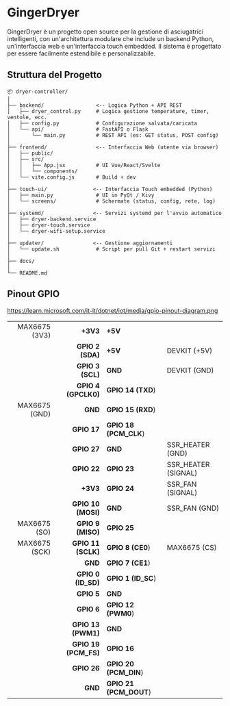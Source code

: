 # GingerDryer
GingerDryer è un progetto open source per la gestione di asciugatrici intelligenti, con un'architettura modulare che include un backend Python, un'interfaccia web e un'interfaccia touch embedded. Il sistema è progettato per essere facilmente estendibile e personalizzabile.

## Struttura del Progetto
```
📦 dryer-controller/
│
├── backend/                 <-- Logica Python + API REST
│   ├── dryer_control.py     # Logica gestione temperature, timer, ventole, ecc.
│   ├── config.py            # Configurazione salvata/caricata
│   └── api/                 # FastAPI o Flask
│       └── main.py          # REST API (es: GET status, POST config)
│
├── frontend/                <-- Interfaccia Web (utente via browser)
│   ├── public/
│   ├── src/
│   │   ├── App.jsx          # UI Vue/React/Svelte
│   │   └── components/
│   └── vite.config.js       # Build + dev
│
├── touch-ui/               <-- Interfaccia Touch embedded (Python)
│   ├── main.py              # UI in PyQt / Kivy
│   └── screens/             # Schermate (status, config, rete, log)
│
├── systemd/                <-- Servizi systemd per l'avvio automatico
│   ├── dryer-backend.service
│   ├── dryer-touch.service
│   └── dryer-wifi-setup.service
│
├── updater/                <-- Gestione aggiornamenti
│   └── update.sh            # Script per pull Git + restart servizi
│
├── docs/
│
└── README.md
```

## Pinout GPIO
https://learn.microsoft.com/it-it/dotnet/iot/media/gpio-pinout-diagram.png

|                     |                      |                        |                     |
|--------------------:|---------------------:|------------------------|---------------------|
| MAX6675 (3V3)       | **+3V3**             | **+5V**                |                     |
|                     | **GPIO 2 (SDA)**     | **+5V**                | DEVKIT (+5V)        |
|                     | **GPIO 3 (SCL)**     | **GND**                | DEVKIT (GND)        |
|                     | **GPIO 4 (GPCLK0)**  | **GPIO 14 (TXD**)      |                     |
| MAX6675 (GND)       | **GND**              | **GPIO 15 (RXD**)      |                     |
|                     | **GPIO 17**          | **GPIO 18 (PCM_CLK**)  |                     |
|                     | **GPIO 27**          | **GND**                | SSR_HEATER (GND)    |
|                     | **GPIO 22**          | **GPIO 23**            | SSR_HEATER (SIGNAL) |
|                     | **+3V3**             | **GPIO 24**            | SSR_FAN (SIGNAL)    |
|                     | **GPIO 10 (MOSI)**   | **GND**                | SSR_FAN (GND)       |
| MAX6675 (SO)        | **GPIO 9 (MISO)**    | **GPIO 25**            |                     |
| MAX6675 (SCK)       | **GPIO 11 (SCLK)**   | **GPIO 8 (CE0**)       | MAX6675 (CS)        |
|                     | **GND**              | **GPIO 7 (CE1**)       |                     |
|                     | **GPIO 0 (ID_SD)**   | **GPIO 1 (ID_SC**)     |                     |
|                     | **GPIO 5**           | **GND**                |                     |
|                     | **GPIO 6**           | **GPIO 12 (PWM0**)     |                     |
|                     | **GPIO 13 (PWM1)**   | **GND**                |                     |
|                     | **GPIO 19 (PCM_FS)** | **GPIO 16**            |                     |
|                     | **GPIO 26**          | **GPIO 20 (PCM_DIN**)  |                     |
|                     | **GND**              | **GPIO 21 (PCM_DOUT**) |                     |